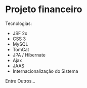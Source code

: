 # Projeto financeiro

Tecnologias:

- JSF 2x
- CSS 3
- MySQL
- TomCat
- JPA / Hibernate
- Ajax
- JAAS
- Internacionalização do Sistema

Entre Outros...
